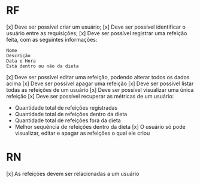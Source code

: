 # RF
[x] Deve ser possível criar um usuário;
[x] Deve ser possível identificar o usuário entre as requisições;
[x] Deve ser possível registrar uma refeição feita, com as seguintes informações:
```
Nome
Descrição
Data e Hora
Está dentro ou não da dieta
```
[x] Deve ser possível editar uma refeição, podendo alterar todos os dados acima
[x] Deve ser possível apagar uma refeição
[x] Deve ser possível listar todas as refeições de um usuário
[x] Deve ser possível visualizar uma única refeição
[x] Deve ser possível recuperar as métricas de um usuário:
  - Quantidade total de refeições registradas
  - Quantidade total de refeições dentro da dieta
  - Quantidade total de refeições fora da dieta
  - Melhor sequência de refeições dentro da dieta
[x] O usuário só pode visualizar, editar e apagar as refeições o qual ele criou

# RN
[x] As refeições devem ser relacionadas a um usuário